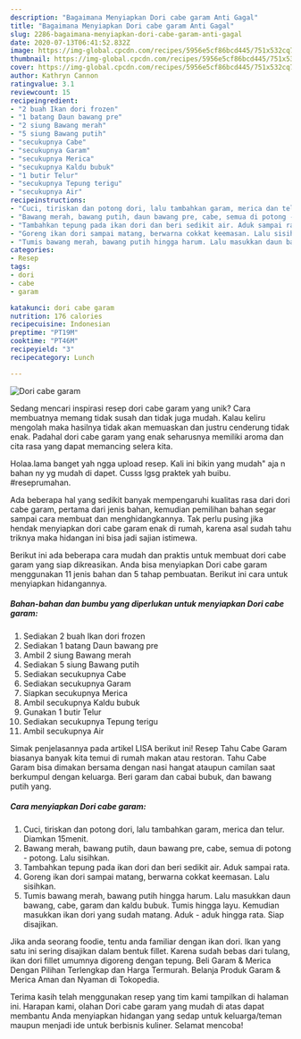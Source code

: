 ```yaml
---
description: "Bagaimana Menyiapkan Dori cabe garam Anti Gagal"
title: "Bagaimana Menyiapkan Dori cabe garam Anti Gagal"
slug: 2286-bagaimana-menyiapkan-dori-cabe-garam-anti-gagal
date: 2020-07-13T06:41:52.832Z
image: https://img-global.cpcdn.com/recipes/5956e5cf86bcd445/751x532cq70/dori-cabe-garam-foto-resep-utama.jpg
thumbnail: https://img-global.cpcdn.com/recipes/5956e5cf86bcd445/751x532cq70/dori-cabe-garam-foto-resep-utama.jpg
cover: https://img-global.cpcdn.com/recipes/5956e5cf86bcd445/751x532cq70/dori-cabe-garam-foto-resep-utama.jpg
author: Kathryn Cannon
ratingvalue: 3.1
reviewcount: 15
recipeingredient:
- "2 buah Ikan dori frozen"
- "1 batang Daun bawang pre"
- "2 siung Bawang merah"
- "5 siung Bawang putih"
- "secukupnya Cabe"
- "secukupnya Garam"
- "secukupnya Merica"
- "secukupnya Kaldu bubuk"
- "1 butir Telur"
- "secukupnya Tepung terigu"
- "secukupnya Air"
recipeinstructions:
- "Cuci, tiriskan dan potong dori, lalu tambahkan garam, merica dan telur. Diamkan 15menit."
- "Bawang merah, bawang putih, daun bawang pre, cabe, semua di potong - potong. Lalu sisihkan."
- "Tambahkan tepung pada ikan dori dan beri sedikit air. Aduk sampai rata."
- "Goreng ikan dori sampai matang, berwarna cokkat keemasan. Lalu sisihkan."
- "Tumis bawang merah, bawang putih hingga harum. Lalu masukkan daun bawang, cabe, garam dan kaldu bubuk. Tumis hingga layu. Kemudian masukkan ikan dori yang sudah matang. Aduk - aduk hingga rata. Siap disajikan."
categories:
- Resep
tags:
- dori
- cabe
- garam

katakunci: dori cabe garam 
nutrition: 176 calories
recipecuisine: Indonesian
preptime: "PT19M"
cooktime: "PT46M"
recipeyield: "3"
recipecategory: Lunch

---
```



![Dori cabe garam](https://img-global.cpcdn.com/recipes/5956e5cf86bcd445/751x532cq70/dori-cabe-garam-foto-resep-utama.jpg)

Sedang mencari inspirasi resep dori cabe garam yang unik? Cara membuatnya memang tidak susah dan tidak juga mudah. Kalau keliru mengolah maka hasilnya tidak akan memuaskan dan justru cenderung tidak enak. Padahal dori cabe garam yang enak seharusnya memiliki aroma dan cita rasa yang dapat memancing selera kita.

Holaa.lama banget yah ngga upload resep. Kali ini bikin yang mudah&#34; aja n bahan ny yg mudah di dapet. Cusss lgsg praktek yah buibu. #reseprumahan.

Ada beberapa hal yang sedikit banyak mempengaruhi kualitas rasa dari dori cabe garam, pertama dari jenis bahan, kemudian pemilihan bahan segar sampai cara membuat dan menghidangkannya. Tak perlu pusing jika hendak menyiapkan dori cabe garam enak di rumah, karena asal sudah tahu triknya maka hidangan ini bisa jadi sajian istimewa.


Berikut ini ada beberapa cara mudah dan praktis untuk membuat dori cabe garam yang siap dikreasikan. Anda bisa menyiapkan Dori cabe garam menggunakan 11 jenis bahan dan 5 tahap pembuatan. Berikut ini cara untuk menyiapkan hidangannya.

<!--inarticleads1-->

##### Bahan-bahan dan bumbu yang diperlukan untuk menyiapkan Dori cabe garam:

1. Sediakan 2 buah Ikan dori frozen
1. Sediakan 1 batang Daun bawang pre
1. Ambil 2 siung Bawang merah
1. Sediakan 5 siung Bawang putih
1. Sediakan secukupnya Cabe
1. Sediakan secukupnya Garam
1. Siapkan secukupnya Merica
1. Ambil secukupnya Kaldu bubuk
1. Gunakan 1 butir Telur
1. Sediakan secukupnya Tepung terigu
1. Ambil secukupnya Air


Simak penjelasannya pada artikel LISA berikut ini! Resep Tahu Cabe Garam biasanya banyak kita temui di rumah makan atau restoran. Tahu Cabe Garam bisa dimakan bersama dengan nasi hangat ataupun camilan saat berkumpul dengan keluarga. Beri garam dan cabai bubuk, dan bawang putih yang. 

<!--inarticleads2-->

##### Cara menyiapkan Dori cabe garam:

1. Cuci, tiriskan dan potong dori, lalu tambahkan garam, merica dan telur. Diamkan 15menit.
1. Bawang merah, bawang putih, daun bawang pre, cabe, semua di potong - potong. Lalu sisihkan.
1. Tambahkan tepung pada ikan dori dan beri sedikit air. Aduk sampai rata.
1. Goreng ikan dori sampai matang, berwarna cokkat keemasan. Lalu sisihkan.
1. Tumis bawang merah, bawang putih hingga harum. Lalu masukkan daun bawang, cabe, garam dan kaldu bubuk. Tumis hingga layu. Kemudian masukkan ikan dori yang sudah matang. Aduk - aduk hingga rata. Siap disajikan.


Jika anda seorang foodie, tentu anda familiar dengan ikan dori. Ikan yang satu ini sering disajikan dalam bentuk fillet. Karena sudah bebas dari tulang, ikan dori fillet umumnya digoreng dengan tepung. Beli Garam &amp; Merica Dengan Pilihan Terlengkap dan Harga Termurah. Belanja Produk Garam &amp; Merica Aman dan Nyaman di Tokopedia. 

Terima kasih telah menggunakan resep yang tim kami tampilkan di halaman ini. Harapan kami, olahan Dori cabe garam yang mudah di atas dapat membantu Anda menyiapkan hidangan yang sedap untuk keluarga/teman maupun menjadi ide untuk berbisnis kuliner. Selamat mencoba!
